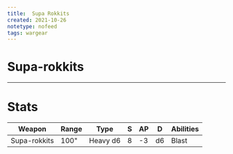 ```yaml
---
title:  Supa Rokkits
created: 2021-10-26
notetype: nofeed
tags: wargear
---
```


# Supa-rokkits

---

# Stats

| Weapon       | Range | Type     | S   | AP  | D   | Abilities |
| ------------ | ----- | -------- | --- | --- | --- | --------- |
| Supa-rokkits | 100"  | Heavy d6 | 8   | -3  | d6  | Blast     | 